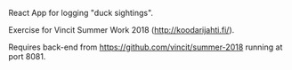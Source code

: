 React App for logging "duck sightings".

Exercise for Vincit Summer Work 2018
 (http://koodarijahti.fi/).


Requires back-end from https://github.com/vincit/summer-2018 running at port 8081.
